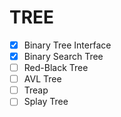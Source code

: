 # TREE

- [x] Binary Tree Interface
- [x] Binary Search Tree
- [ ] Red-Black Tree
- [ ] AVL Tree
- [ ] Treap
- [ ] Splay Tree